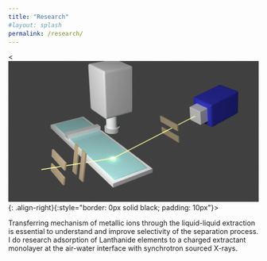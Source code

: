 ```yaml
---
title: "Research"
#layout: splash
permalink: /research/
---
```


<![image-right](../assets/images/exp_setup.png){: .align-right}{:style="border: 0px solid black; padding: 10px"}>

Transferring mechanism of metallic ions through the liquid-liquid extraction is essential to understand and improve selectivity of the separation process. I do research adsorption of Lanthanide elements to a charged extractant monolayer at the air-water interface with synchrotron sourced X-rays.